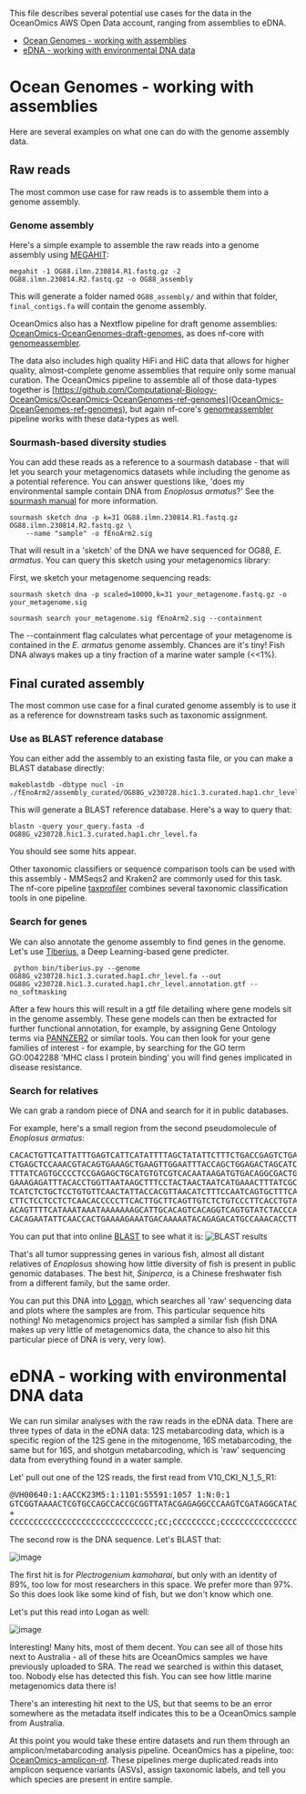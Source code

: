 This file describes several potential use cases for the data in the OceanOmics AWS Open Data account, ranging from assemblies to eDNA.

- [Ocean Genomes - working with assemblies](#ocean-genomes---working-with-assemblies)
- [eDNA - working with environmental DNA data](#eDNA---working-with-environmental-DNA-data)

# Ocean Genomes - working with assemblies

Here are several examples on what one can do with the genome assembly data.

## Raw reads

The most common use case for raw reads is to assemble them into a genome assembly.

### Genome assembly

Here's a simple example to assemble the raw reads into a genome assembly using [MEGAHIT](https://github.com/voutcn/megahit):

    megahit -1 OG88.ilmn.230814.R1.fastq.gz -2 OG88.ilmn.230814.R2.fastq.gz -o OG88_assembly
    
This will generate a folder named `OG88_assembly/` and within that folder, `final_contigs.fa` will contain the genome assembly.

OceanOmics also has a Nextflow pipeline for draft genome assemblies: [OceanOmics-OceanGenomes-draft-genomes](https://github.com/Computational-Biology-OceanOmics/OceanOmics-OceanGenomes-ref-genomes), as does nf-core with [genomeassembler](https://github.com/nf-core/genomeassembler/).

The data also includes high quality HiFi and HiC data that allows for higher quality, almost-complete genome assemblies that require only some manual curation. The OceanOmics pipeline to assemble all of those data-types together is [https://github.com/Computational-Biology-OceanOmics/OceanOmics-OceanGenomes-ref-genomes](OceanOmics-OceanGenomes-ref-genomes), but again nf-core's [genomeassembler](https://github.com/nf-core/genomeassembler/) pipeline works with these data-types as well.

### Sourmash-based diversity studies

You can add these reads as a reference to a sourmash database - that will let you search your metagenomics datasets while including the genome as a potential reference. You can answer questions like, 'does my environmental sample contain DNA from *Enoplosus armatus*?' See the [sourmash manual](https://sourmash.readthedocs.io/en/latest/sourmash-sketch.html) for more information.

    sourmash sketch dna -p k=31 OG88.ilmn.230814.R1.fastq.gz OG88.ilmn.230814.R2.fastq.gz \
        --name "sample" -o fEnoArm2.sig

That will result in a 'sketch' of the DNA we have sequenced for OG88, *E. armatus*.  You can query this sketch using your metagenomics library:

First, we sketch your metagenome sequencing reads:

    sourmash sketch dna -p scaled=10000,k=31 your_metagenome.fastq.gz -o your_metagenome.sig
    
    sourmash search your_metagenome.sig fEnoArm2.sig --containment

The --containment flag calculates what percentage of your metagenome is contained in the *E. armatus* genome assembly. Chances are it's tiny! Fish DNA always makes up a tiny fraction of a marine water sample (<<1%).

## Final curated assembly

The most common use case for a final curated genome assembly is to use it as a reference for downstream tasks such as taxonomic assignment.

### Use as BLAST reference database

You can either add the assembly to an existing fasta file, or you can make a BLAST database directly:

    makeblastdb -dbtype nucl -in ./fEnoArm2/assembly_curated/OG88G_v230728.hic1.3.curated.hap1.chr_level.fa

This will generate a BLAST reference database. Here's a way to query that:

    blastn -query your_query.fasta -d OG88G_v230728.hic1.3.curated.hap1.chr_level.fa

You should see some hits appear.

Other taxonomic classifiers or sequence comparison tools can be used with this assembly - MMSeqs2 and Kraken2 are commonly used for this task. The nf-core pipeline [taxprofiler](https://nf-co.re/taxprofiler/) combines several taxonomic classification tools in one pipeline.

### Search for genes

We can also annotate the genome assembly to find genes in the genome. Let's use [Tiberius](https://github.com/Gaius-Augustus/Tiberius), a Deep Learning-based gene predicter.

     python bin/tiberius.py --genome OG88G_v230728.hic1.3.curated.hap1.chr_level.fa --out OG88G_v230728.hic1.3.curated.hap1.chr_level.annotation.gtf --no_softmasking

After a few hours this will result in a gtf file detailing where gene models sit in the genome assembly. These gene models can then be extracted for further functional annotation, for example, by assigning Gene Ontology terms via [PANNZER2](http://ekhidna2.biocenter.helsinki.fi/sanspanz/) or similar tools. You can then look for your gene families of interest - for example, by searching for the GO term GO:0042288 'MHC class I protein binding' you will find genes implicated in disease resistance.

### Search for relatives

We can grab a random piece of DNA and search for it in public databases.

For example, here's a small region from the second pseudomolecule of *Enoplosus armatus*:

<pre>
CACACTGTTCATTATTTGAGTCATTCATATTTTAGCTATATTCTTTCTGACCGAGTCTGA
CTGAGCTCCAAACGTACAGTGAAAGCTGAAGTTGGAATTTACCAGCTGGAGACTAGCATC
TTTATCAGTGCCCCTCCGAGAGCTGCATGTGTCGTCACAATAAGATGTGACAGGCGACTG
GAAAGAGATTTACACCTGGTTAATAAGCTTTCCTACTAACTAATCATGAAACTTTATCGC
TCATCTCTGCTCCTGTGTTCAACTATTACCACGTTAACATCTTTCCAATCAGTGCTTTCA
CTTCTCCTCCTCTCAACACCCCCTTCACTTGCTTCAGTTGTCTCTGTCCCTTCACCTGTA
ACAGTTTTCATAAATAAATAAAAAAAGCATTGCACAGTCACAGGTCAGTGTATCTACCCA
CACAGAATATTCAACCACTGAAAAGAAATGACAAAAATACAGAGACATGCCAAACACCTT
</pre>

You can put that into online [BLAST](https://blast.ncbi.nlm.nih.gov/Blast.cgi) to see what it is:
![BLAST results](https://github.com/user-attachments/assets/11ebc286-cc07-4fa2-9088-5a6efe9ff5e1)

That's all tumor suppressing genes in various fish, almost all distant relatives of *Enoplosus* showing how little diversity of fish is present in public genomic databases. The best hit, *Siniperca*, is a Chinese freshwater fish from a different family, but the same order.

You can put this DNA into [Logan](https://logan-search.org/), which searches all 'raw' sequencing data and plots where the samples are from. This particular sequence hits nothing! No metagenomics project has sampled a similar fish (fish DNA makes up very little of metagenomics data, the chance to also hit this particular piece of DNA is very, very low).

# eDNA - working with environmental DNA data

We can run similar analyses with the raw reads in the eDNA data. There are three types of data in the eDNA data: 12S metabarcoding data, which is a specific region of the 12S gene in the mitogenome, 16S metabarcoding, the same but for 16S, and shotgun metabarcoding, which is 'raw' sequencing data from everything found in a water sample.

Let' pull out one of the 12S reads, the first read from V10_CKI_N_1_5_R1:

<pre>
@VH00640:1:AACCK23M5:1:1101:55591:1057 1:N:0:1
GTCGGTAAAACTCGTGCCAGCCACCGCGGTTATACGAGAGGCCCAAGTCGATAGGCATACGGCGTAAAGAGTGGTTAAGGAACATTTACACTAGGGTCGAATATTTTCAAAGCCGTCATACGCCTATGAGAATGAGAAACTCA
+
CCCCCCCCCCCCCCCCCCCCCCCCCCCCCC;CC;CCCCCCCCC;CCCCCCCCCCCCCCCCCCCCCCC;CCCCCCCC-CCCCCCCCCCCCCCCCCCCCCCCCC;CCCC-CC;C-CCCCCC-CCCCCCCC-C-CCC-C-CCC;C;
</pre>

The second row is the DNA sequence. Let's BLAST that:

![image](https://github.com/user-attachments/assets/c393cd2e-6ef7-4a68-833d-2c223a252724)

The first hit is for *Plectrogenium kamoharai*, but only with an identity of 89%, too low for most researchers in this space. We prefer more than 97%. So this does look like some kind of fish, but we don't know which one. 

Let's put this read into Logan as well:

![image](https://github.com/user-attachments/assets/83438ce9-399d-41b6-90a3-e227b7552008)

Interesting! Many hits, most of them decent. You can see all of those hits next to Australia - all of these hits are OceanOmics samples we have previously uploaded to SRA. The read we searched is within this dataset, too. Nobody else has detected this fish. You can see how little marine metagenomics data there is!

There's an interesting hit next to the US, but that seems to be an error somewhere as the metadata itself indicates this to be a OceanOmics sample from Australia.

At this point you would take these entire datasets and run them through an amplicon/metabarcoding analysis pipeline. OceanOmics has a pipeline, too: [OceanOmics-amplicon-nf](https://github.com/MinderooFoundation/OceanOmics-amplicon-nf/). These pipelines merge duplicated reads into amplicon sequence variants (ASVs), assign taxonomic labels, and tell you which species are present in entire sample.
